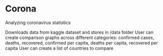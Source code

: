 # Corona
Analyzing coronavirus statistics

Downloads data from kaggle dataset and stores in /data folder
User can create comparison graphs across different categories: confirmed cases, deaths, recovered, confirmed per capita, deaths per capita, recovered per capita
User can create a list of countries to compare
